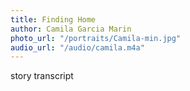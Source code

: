 ```yaml
---
title: Finding Home
author: Camila Garcia Marin
photo_url: "/portraits/Camila-min.jpg"
audio_url: "/audio/camila.m4a"
---
```


story transcript